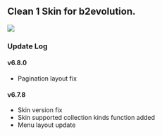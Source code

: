 ## Clean 1 Skin for b2evolution.

<img src="skinshot-big.png"/>

### Update Log

#### v6.8.0

- Pagination layout fix

#### v6.7.8

- Skin version fix
- Skin supported collection kinds function added
- Menu layout update